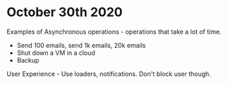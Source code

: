 # October 30th 2020

Examples of Asynchronous operations - operations that take a lot of time.
- Send 100 emails, send 1k emails, 20k emails
- Shut down a VM in a cloud
- Backup

User Experience - Use loaders, notifications. Don't block user though.
